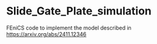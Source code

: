 # Slide_Gate_Plate_simulation
FEniCS code to implement the model described in https://arxiv.org/abs/2411.12346
